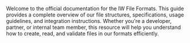 Welcome to the official documentation for the IW File Formats. This guide provides a complete overview of our file structures, specifications, usage guidelines, and integration instructions. Whether you're a developer, partner, or internal team member, this resource will help you understand how to create, read, and validate files in our formats efficiently.